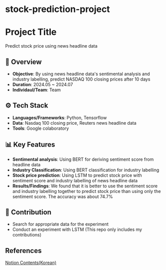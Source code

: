 # stock-prediction-project

# Project Title
Predict stock price using news headline data

## 📌 Overview
- **Objective**: By using news headline data's sentimental analysis and industry labelling, predict NASDAQ 100 closing prices after 10 days
- **Duration**: 2024.05 ~ 2024.07  
- **Individaul/Team**: Team 

## ⚙️ Tech Stack
- **Languages/Frameworks**: Python, Tensorflow
- **Data**: Nasdaq 100 closing price, Reuters news headline data
- **Tools**: Google colaboratory

## 📊 Key Features
- **Sentimental analysis**: Using BERT for deriving sentiment score from headline data
- **Industry Classification**: Using BERT classification for industry labelling
- **Stock price prediction**: Using LSTM to predict stock price with sentiment score and industry labelling of news headline data
- **Results/Findings**: We found that it is better to use the sentiment score and industry labelling together to predict stock price than using only the sentiment score. The accuracy was about 74.7%

## 🙋 Contribution
- Search for appropriate data for the experiment
- Conduct an experiment with LSTM 
(This repo only includes my contributions)

## References
[Notion Contents(Korean)](https://capable-witness-974.notion.site/09dcb2d201bc4ab8b6ff999ebdccefb4)

